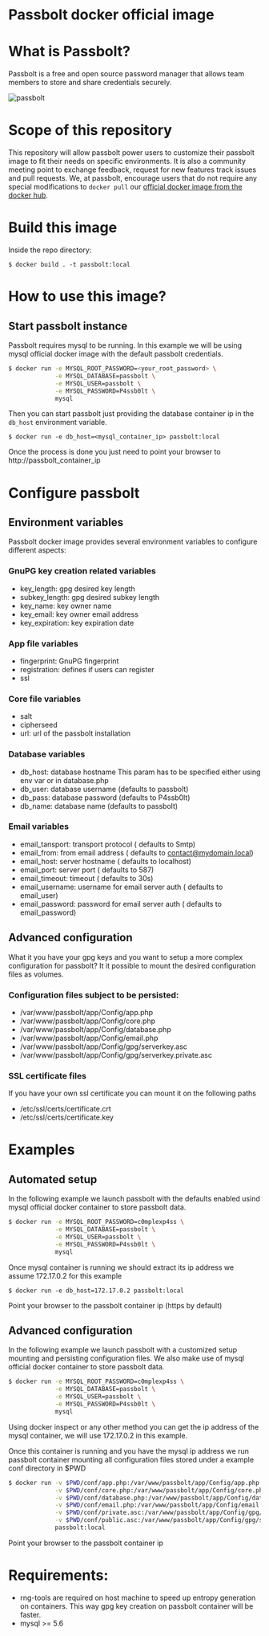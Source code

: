 # Passbolt docker official image

# What is Passbolt?

Passbolt is a free and open source password manager that allows team members to
store and share credentials securely.

![passbolt](https://raw.githubusercontent.com/passbolt/passbolt_styleguide/master/src/img/logo/logo.png)

# Scope of this repository

This repository will allow passbolt power users to customize their passbolt image to fit their needs on
specific environments. It is also a community meeting point to exchange feedback, request for new features
track issues and pull requests.
We, at passbolt, encourage users that do not require any special modifications to `docker pull` our
[official docker image from the docker hub](https://hub.docker.com/r/passbolt/passbolt/).

# Build this image

Inside the repo directory:

`$ docker build . -t passbolt:local`

# How to use this image?

## Start passbolt instance

Passbolt requires mysql to be running. In this example we will be using mysql official docker image
with the default passbolt credentials.

```bash
$ docker run -e MYSQL_ROOT_PASSWORD=<your_root_password> \
             -e MYSQL_DATABASE=passbolt \
             -e MYSQL_USER=passbolt \
             -e MYSQL_PASSWORD=P4ssb0lt \
             mysql
```

Then you can start passbolt just providing the database container ip in the `db_host` environment variable.

`$ docker run -e db_host=<mysql_container_ip> passbolt:local`

Once the process is done you just need to point your browser to http://passbolt_container_ip

# Configure passbolt

## Environment variables

Passbolt docker image provides several environment variables to configure different aspects:

### GnuPG key creation related variables

* key_length: gpg desired key length
* subkey_length: gpg desired subkey length
* key_name: key owner name
* key_email: key owner email address
* key_expiration: key expiration date

### App file variables

* fingerprint: GnuPG fingerprint
* registration: defines if users can register
* ssl

### Core file variables

* salt
* cipherseed
* url: url of the passbolt installation

### Database variables

* db_host: database hostname This param has to be specified either using env var or in database.php
* db_user: database username (defaults to passbolt)
* db_pass: database password (defaults to P4ssb0lt)
* db_name: database name     (defaults to passbolt)

### Email variables

* email_tansport: transport protocol             ( defaults to Smtp)
* email_from:     from email address             ( defaults to contact@mydomain.local)
* email_host:     server hostname                ( defaults to localhost)
* email_port:     server port                    ( defaults to 587)
* email_timeout:  timeout                        ( defaults to 30s)
* email_username: username for email server auth ( defaults to email_user)
* email_password: password for email server auth ( defaults to email_password)

## Advanced configuration

What it you have your gpg keys and you want to setup a more complex configuration for passbolt?
It it possible to mount the desired configuration files as volumes.

### Configuration files subject to be persisted:

* /var/www/passbolt/app/Config/app.php
* /var/www/passbolt/app/Config/core.php
* /var/www/passbolt/app/Config/database.php
* /var/www/passbolt/app/Config/email.php
* /var/www/passbolt/app/Config/gpg/serverkey.asc
* /var/www/passbolt/app/Config/gpg/serverkey.private.asc

### SSL certificate files

If you have your own ssl certificate you can mount it on the following paths

* /etc/ssl/certs/certificate.crt
* /etc/ssl/certs/certificate.key

# Examples

## Automated setup

In the following example we launch passbolt with the defaults enabled usind mysql official docker container to store passbolt data.

```bash
$ docker run -e MYSQL_ROOT_PASSWORD=c0mplexp4ss \
             -e MYSQL_DATABASE=passbolt \
             -e MYSQL_USER=passbolt \
             -e MYSQL_PASSWORD=P4ssb0lt \
             mysql
```

Once mysql container is running we should extract its ip address we assume 172.17.0.2 for this example

`$ docker run -e db_host=172.17.0.2 passbolt:local`

Point your browser to the passbolt container ip (https by default)

## Advanced configuration

In the following example we launch passbolt with a customized setup mounting and persisting configuration files. We also make use of
mysql official docker container to store passbolt data.

```bash
$ docker run -e MYSQL_ROOT_PASSWORD=c0mplexp4ss \
             -e MYSQL_DATABASE=passbolt \
             -e MYSQL_USER=passbolt \
             -e MYSQL_PASSWORD=P4ssb0lt \
             mysql
```

Using docker inspect or any other method you can get the ip address of the mysql container, we will use 172.17.0.2 in this example.

Once this container is running and you have the mysql ip address we run passbolt container mounting all configuration files stored
under a example conf directory in $PWD

```bash
$ docker run -v $PWD/conf/app.php:/var/www/passbolt/app/Config/app.php \
             -v $PWD/conf/core.php:/var/www/passbolt/app/Config/core.php \
             -v $PWD/conf/database.php:/var/www/passbolt/app/Config/database.php \
             -v $PWD/conf/email.php:/var/www/passbolt/app/Config/email.php \
             -v $PWD/conf/private.asc:/var/www/passbolt/app/Config/gpg/serverkey.private.asc \
             -v $PWD/conf/public.asc:/var/www/passbolt/app/Config/gpg/serverkey.asc \
             passbolt:local
```

Point your browser to the passbolt container ip

# Requirements:

* rng-tools are required on host machine to speed up entropy generation on containers. This way gpg key creation on passbolt container will be faster.
* mysql >= 5.6
